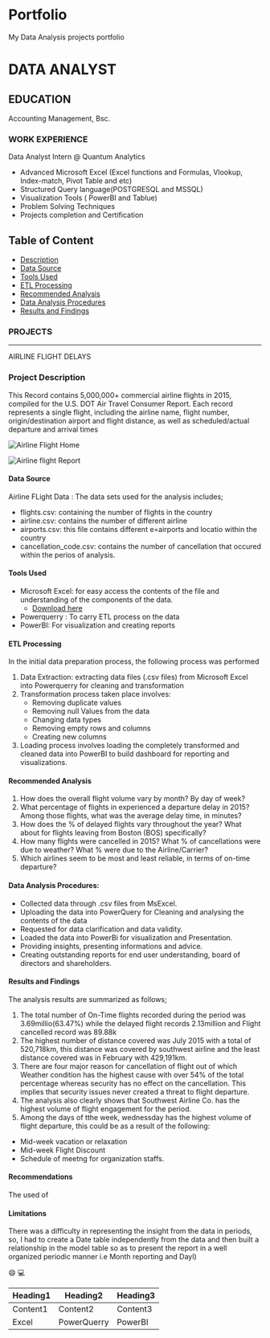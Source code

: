 # Portfolio
My Data Analysis projects portfolio

# DATA ANALYST  

## EDUCATION

Accounting Management, Bsc.

### WORK EXPERIENCE  

Data Analyst Intern @ Quantum Analytics
- Advanced Microsoft Excel (Excel functions and Formulas, Vlookup, Index-match, Pivot Table and etc)
- Structured Query language(POSTGRESQL and MSSQL)
- Visualization Tools ( PowerBI and Tablue)
- Problem Solving Techniques
- Projects completion and Certification

## Table of Content 

- [Description](#description)
- [Data Source](#data-source)
- [Tools Used](#tools-used)
- [ETL Processing](#etl-processing)
- [Recommended Analysis](#recommended-analysis)
- [Data Analysis Procedures](#data-analysis-procedures)
- [Results and Findings](#results-and-findings)

### PROJECTS
---

 AIRLINE FLIGHT DELAYS

### Project Description

 This Record contains 5,000,000+ commercial airline flights in 2015, compiled for the U.S. DOT Air Travel Consumer Report. Each record represents a single flight, including the airline name, flight number, origin/destination airport and flight distance, as well as scheduled/actual departure and arrival times

 ![Airline Flight Home](https://github.com/AlaskaDav/Portfolio/assets/155531290/3e792361-13e8-419a-9469-2a465f8303f6)

![Airline flight Report](https://github.com/AlaskaDav/Portfolio/assets/155531290/2b9112f4-c7cd-4f3e-9c7f-54391aea4815)


#### Data Source

Airline FLight Data : The data sets used for the analysis includes; 
- flights.csv: containing the number of flights in the country
- airline.csv: contains the number of different airline
- airports.csv: this file contains different e=airports and locatio within the country
- cancellation_code.csv: contains the number of cancellation that occured within the perios of analysis.

#### Tools Used 

- Microsoft Excel: for easy access the contents of the file and understanding of the components of the data.
    - [Download here](http://microsoft.com)
- Powerquerry : To carry ETL process on the data
- PowerBI: For visualization and creating reports

#### ETL Processing

In the initial data preparation process, the following process was performed
1. Data Extraction: extracting data files (.csv files) from Microsoft Excel into Powerquerry for cleaning and transformation
2. Transformation process taken place involves:
   - Removing duplicate values
   - Removing null Values from the data
   - Changing data types
   - Removing empty rows and columns
   - Creating  new columns
3. Loading process involves loading the completely transformed and cleaned data into PowerBI to build dashboard for reporting and visualizations.
 
#### Recommended Analysis

1. How does the overall flight volume vary by month? By day of week? 
2. What percentage of flights in experienced a departure delay in 2015? Among 
those flights, what was the average delay time, in minutes? 
3. How does the % of delayed flights vary throughout the year? What about for 
flights leaving from Boston (BOS) specifically? 
4. How many flights were cancelled in 2015? What % of cancellations were due to 
weather? What % were due to the Airline/Carrier? 
5. Which airlines seem to be most and least reliable, in terms of on-time departure?

#### Data Analysis Procedures:

- Collected data through .csv files from MsExcel.
- Uploading the data into PowerQuery for Cleaning and analysing the contents of the data
- Requested for data clarification and data validity.
- Loaded the data into PowerBi for visualization and Presentation.
- Providing insights, presenting informations and advice.
- Creating outstanding reports for end user understanding, board of directors and shareholders.

#### Results and Findings

The analysis results are summarized as follows;
1. The total number of On-Time flights recorded during the period was 3.69millio(63.47%) while the delayed flight records 2.13million and Flight cancelled record was 89.88k
2. The highest number of distance covered was July 2015 with a total of 520,718km, this distance was covered by southwest airline and the least distance covered was in February with 429,191km.
3. There are four major reason for cancellation of flight out of which Weather condition has the highest cause with over 54% of the total percentage whereas security has no effect on the cancellation. This implies that security issues never created a threat to flight departure.
4. The analysis also clearly shows that Southwest Airline Co. has the highest volume of flight engagement for the period.
5. Among the days of tthe week, wednessday has the highest volume of flight departure, this could be as a result of the following:
 -  Mid-week vacation or relaxation
 -  Mid-week Flight Discount
 -  Schedule of meetng for organization staffs.

#### Recommendations

The used of 

#### Limitations

There was a difficulty in representing the insight from the data in periods, so, I had to create a Date table independently from the data and then built a relationship in the model table so as to present the report in a well organized periodic manner i.e Month reporting and Dayl)


😄
💻

|Heading1|Heading2|Heading3|
|--------|--------|--------|
|Content1|Content2|Content3|
|Excel |PowerQuerry |PowerBI |


